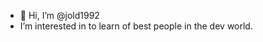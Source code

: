- 👋 Hi, I’m @jold1992
- I’m interested in to learn of best people in the dev world.


<!---
jold1992/jold1992 is a ✨ special ✨ repository because its `README.md` (this file) appears on your GitHub profile.
You can click the Preview link to take a look at your changes.
--->
